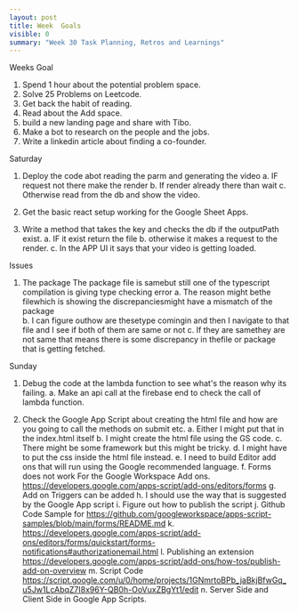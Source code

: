 ```yaml
---
layout: post
title: Week  Goals
visible: 0
summary: "Week 30 Task Planning, Retros and Learnings"
---
```


Weeks Goal
1. Spend 1 hour about the potential problem space.
2. Solve 25 Problems on Leetcode. 
3. Get back the habit of reading.
4. Read about the Add space.
5. build a new landing page and share with Tibo.
6. Make a bot to research on the people and the jobs.
7. Write a linkedin article about finding a co-founder.

Saturday
1. Deploy the code abot reading the parm and generating the video
    a. IF request not there make the render
    b. If render already there than wait
    c. Otherwise read from the db and show the video.

2. Get the basic react setup working for the Google Sheet Apps.

3. Write a method that takes the key and checks the db if the outputPath exist.
    a. IF it exist return the file
    b. otherwise it makes a request to the render.
    c. In the APP UI it says that your video is getting loaded.

Issues
1. The package The package file is samebut still one of the typescript compilation is giving type checking error
    a. The reason might bethe filewhich is showing the discrepanciesmight have a mismatch of the package    
    b. I can figure outhow are thesetype comingin and then I navigate to that file and I see if both of them are same or not
    c. If they are samethey are not same that means there is some discrepancy in thefile or package that is getting fetched.

Sunday
1. Debug the code at the lambda function to see what's the reason why its failing.
    a. Make an api call at the firebase end to check the call of lambda function.
    
2. Check the Google App Script about creating the html file and how are you going to call the methods on submit etc.
    a. Either I might put that in the index.html itself 
    b. I might create the html file using the GS code.
    c. There might be some framework but this might be tricky.
    d. I might have to put the css inside the html file instead.
    e. I need to build Editor add ons that will run using the Google recommended language.
    f. Forms does not work For the Google Workspace Add ons.
    https://developers.google.com/apps-script/add-ons/editors/forms
    g. Add on Triggers can be added
    h. I should use the way that is suggested by the Google App script
    i. Figure out how to publish the script
    j. Github Code Sample for https://github.com/googleworkspace/apps-script-samples/blob/main/forms/README.md
    k. https://developers.google.com/apps-script/add-ons/editors/forms/quickstart/forms-notifications#authorizationemail.html
    l. Publishing an extension https://developers.google.com/apps-script/add-ons/how-tos/publish-add-on-overview
    m. Script Code https://script.google.com/u/0/home/projects/1GNmrtoBPb_jaBkjBfwGq_u5Jw1LcAbqZ7I8x96Y-QB0h-OoVuxZBgYt1/edit
    n. Server Side and Client Side in Google App Scripts.